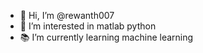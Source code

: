 - 👋 Hi, I’m @rewanth007
- 👀 I’m interested in matlab python 
- 📚 I’m currently learning machine learning 
